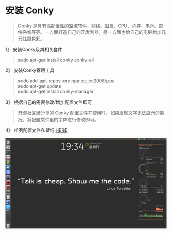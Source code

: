 # 安装 Conky
>Conky 是具有高配置性的监控软件，网络、磁盘、CPU、内存、电池、邮件系统等等。一方面打造自己的开发利器，另一方面也给自己的电脑增加几分炫酷色彩。

1》 安装Conky及其相关套件
>sudo apt-get install conky conky-all

2》 安装Conky管理工具
>sudo add-apt-repository ppa:teejee2008/ppa   
>sudo apt-get update   
>sudo apt-get install conky-manager   

3》 根据自己的需要修改/增加配置文件即可
>开源社区里分享的 Conky 配置文件在使用时，如果发现文字无法显示的情况，将配置文件里的字体进行修改即可。

4》 样例配置文件和壁纸
[HERE](./files/conky)

![样图](./images/conky-view.png)
